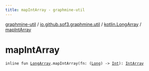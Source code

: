 ```yaml
---
title: mapIntArray - graphmine-util
---
```


[graphmine-util](../../index.html) / [io.github.sof3.graphmine.util](../index.html) / [kotlin.LongArray](index.html) / [mapIntArray](./map-int-array.html)

# mapIntArray

`inline fun `[`LongArray`](https://kotlinlang.org/api/latest/jvm/stdlib/kotlin/-long-array/index.html)`.mapIntArray(fn: (`[`Long`](https://kotlinlang.org/api/latest/jvm/stdlib/kotlin/-long/index.html)`) -> `[`Int`](https://kotlinlang.org/api/latest/jvm/stdlib/kotlin/-int/index.html)`): `[`IntArray`](https://kotlinlang.org/api/latest/jvm/stdlib/kotlin/-int-array/index.html)